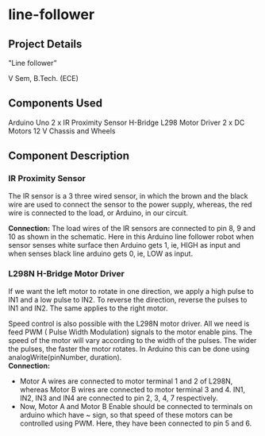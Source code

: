 # line-follower
  

## Project Details

  

"Line follower”

  

V Sem, B.Tech. (ECE)
  

## Components Used

Arduino Uno
2 x IR Proximity Sensor
H-Bridge L298 Motor Driver
2 x DC Motors 12 V
Chassis and Wheels

  

## Component Description

### IR Proximity Sensor
The IR sensor is a 3 three wired sensor, in which the brown and the black wire are used to connect the sensor to the power supply, whereas, the red wire is connected to the load, or Arduino, in our circuit.

**Connection:** The load wires of the IR sensors are connected to pin 8, 9 and 10 as shown in the schematic.
Here in this Arduino line follower robot when sensor senses white surface then Arduino gets 1, ie, HIGH as input and when senses black line arduino gets 0, ie, LOW as input.
### L298N H-Bridge Motor Driver
If we want the left motor to rotate in one direction, we apply a high pulse to IN1 and a low pulse to IN2. To reverse the direction, reverse the pulses to IN1 and IN2. The same applies to the right motor.

Speed control is also possible with the L298N motor driver. All we need is feed PWM ( Pulse Width Modulation) signals to the motor enable pins. The speed of the motor will vary according to the width of the pulses. The wider the pulses, the faster the motor rotates. In Arduino this can be done using analogWrite(pinNumber, duration).  
**Connection:** 
-   Motor A wires are connected to motor terminal 1 and 2 of L298N, whereas Motor B wires are connected to motor terminal 3 and 4. IN1, IN2, IN3 and IN4 are connected to pin 2, 3, 4, 7 respectively.
-   Now, Motor A and Motor B Enable should be connected to terminals on arduino which have ~ sign, so that speed of these motors can be controlled using PWM. Here, they have been connected to pin 5 and 6.

